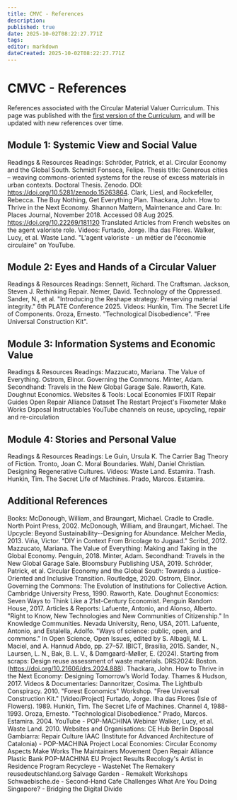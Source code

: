 ```yaml
---
title: CMVC - References
description: 
published: true
date: 2025-10-02T08:22:27.771Z
tags: 
editor: markdown
dateCreated: 2025-10-02T08:22:27.771Z
---
```


# CMVC - References

References associated with the Circular Material Valuer Curriculum. This page was published with the [first version of the Curriculum](/projects/circular-valuer-curriculum/CMVC-01), and will be updated with new references over time.

## Module 1: Systemic View and Social Value

Readings & Resources
Readings:
Schröder, Patrick, et al. Circular Economy and the Global South.
Schmidt Fonseca, Felipe. Thesis title: Generous cities – weaving commons-oriented systems for the reuse of excess materials in urban contexts. Doctoral Thesis. Zenodo. DOI: https://doi.org/10.5281/zenodo.15263864.
Clark, Liesl, and Rockefeller, Rebecca. The Buy Nothing, Get Everything Plan.
Thackara, John. How to Thrive in the Next Economy.
Shannon Mattern, Maintenance and Care. In: Places Journal, November 2018. Accessed 08 Aug 2025. https://doi.org/10.22269/181120
Translated Articles from French websites on the agent valoriste role.
Videos:
Furtado, Jorge. Ilha das Flores.
Walker, Lucy, et al. Waste Land.
"L'agent valoriste - un métier de l'économie circulaire" on YouTube.

## Module 2: Eyes and Hands of a Circular Valuer

Readings & Resources
Readings:
Sennett, Richard. The Craftsman.
Jackson, Steven J. Rethinking Repair.
Nemer, David. Technology of the Oppressed.
Sander, N., et al. "Introducing the Reshape strategy: Preserving material integrity." 6th PLATE Conference 2025.
Videos:
Hunkin, Tim. The Secret Life of Components.
Oroza, Ernesto. "Technological Disobedience".
"Free Universal Construction Kit".

## Module 3: Information Systems and Economic Value

Readings & Resources
Readings:
Mazzucato, Mariana. The Value of Everything.
Ostrom, Elinor. Governing the Commons.
Minter, Adam. Secondhand: Travels in the New Global Garage Sale.
Raworth, Kate. Doughnut Economics.
Websites & Tools:
Local Economies
IFIXIT Repair Guides
Open Repair Alliance Dataset
The Restart Project's Fixometer
Make Works
Dsposal
Instructables
YouTube channels on reuse, upcycling, repair and re-circulation

## Module 4: Stories and Personal Value

Readings & Resources
Readings:
Le Guin, Ursula K. The Carrier Bag Theory of Fiction.
Tronto, Joan C. Moral Boundaries.
Wahl, Daniel Christian. Designing Regenerative Cultures.
Videos:
Waste Land. 
Estamira. 
Trash.
Hunkin, Tim. The Secret Life of Machines.
Prado, Marcos. Estamira.

## Additional References

Books:
McDonough, William, and Braungart, Michael. Cradle to Cradle. North Point Press, 2002.
McDonough, William, and Braungart, Michael. The Upcycle: Beyond Sustainability--Designing for Abundance. Melcher Media, 2013.
Viña, Victor. "DIY in Context From Bricolage to Jugaad." Scribd, 2012.
Mazzucato, Mariana. The Value of Everything: Making and Taking in the Global Economy. Penguin, 2018.
Minter, Adam. Secondhand: Travels in the New Global Garage Sale. Bloomsbury Publishing USA, 2019.
Schröder, Patrick, et al. Circular Economy and the Global South: Towards a Justice-Oriented and Inclusive Transition. Routledge, 2020.
Ostrom, Elinor. Governing the Commons: The Evolution of Institutions for Collective Action. Cambridge University Press, 1990.
Raworth, Kate. Doughnut Economics: Seven Ways to Think Like a 21st-Century Economist. Penguin Random House, 2017.
Articles & Reports:
Lafuente, Antonio, and Alonso, Alberto. "Right to Know, New Technologies and New Communities of Citizenship." In Knowledge Communities. Nevada University, Reno, USA, 2011.
Lafuente, Antonio, and Estalella, Adolfo. "Ways of science: public, open, and commons." In Open Science, Open Issues, edited by S. Albagli, M. L. Maciel, and A. Hannud Abdo, pp. 27–57. IBICT, Brasília, 2015.
Sander, N., Laursen, L. N., Bak, B. L. V., & Damgaard-Møller, E. (2024). Starting from scraps: Design reuse assessment of waste materials. DRS2024: Boston. (https://doi.org/10.21606/drs.2024.888).
Thackara, John. How to Thrive in the Next Economy: Designing Tomorrow’s World Today. Thames & Hudson, 2017.
Videos & Documentaries:
Dannoritzer, Cosima. The Lightbulb Conspiracy. 2010.
"Forest Economics" Workshop.
"Free Universal Construction Kit." [Video/Project] 
Furtado, Jorge. Ilha das Flores (Isle of Flowers). 1989.
Hunkin, Tim. The Secret Life of Machines. Channel 4, 1988-1993. 
Oroza, Ernesto. "Technological Disobedience."
Prado, Marcos. Estamira. 2004.
YouTube - POP-MACHINA Webinar
Walker, Lucy, et al. Waste Land. 2010.
Websites and Organisations:
CE Hub Berlin
Dsposal
Gambiarra: Repair Culture
IAAC (Institute for Advanced Architecture of Catalonia) - POP-MACHINA Project
Local Economies: Circular Economy Aspects
Make Works 
The Maintainers Movement
Open Repair Alliance
Plastic Bank
POP-MACHINA EU Project Results
Recology's Artist in Residence Program
Recycleye - WasteNet
The Remakery
reusedeutschland.org
Salvage Garden - RemakeIt Workshops
Schwaebische.de - Second-Hand Cafe Challenges
What Are You Doing Singapore? - Bridging the Digital Divide


